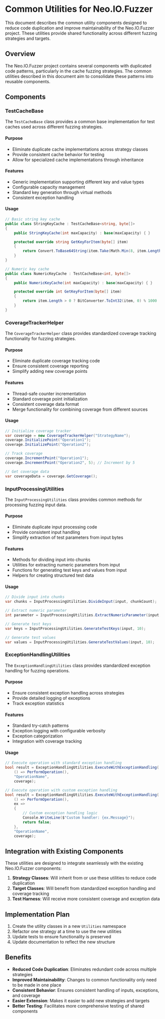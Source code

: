 # Common Utilities for Neo.IO.Fuzzer

This document describes the common utility components designed to reduce code duplication and improve maintainability of the Neo.IO.Fuzzer project. These utilities provide shared functionality across different fuzzing strategies and targets.

## Overview

The Neo.IO.Fuzzer project contains several components with duplicated code patterns, particularly in the cache fuzzing strategies. The common utilities described in this document aim to consolidate these patterns into reusable components.

## Components

### TestCacheBase

The `TestCacheBase` class provides a common base implementation for test caches used across different fuzzing strategies.

#### Purpose

- Eliminate duplicate cache implementations across strategy classes
- Provide consistent cache behavior for testing
- Allow for specialized cache implementations through inheritance

#### Features

- Generic implementation supporting different key and value types
- Configurable capacity management
- Standard key generation through virtual methods
- Consistent exception handling

#### Usage

```csharp
// Basic string key cache
public class StringKeyCache : TestCacheBase<string, byte[]>
{
    public StringKeyCache(int maxCapacity) : base(maxCapacity) { }

    protected override string GetKeyForItem(byte[] item)
    {
        return Convert.ToBase64String(item.Take(Math.Min(8, item.Length)).ToArray());
    }
}

// Numeric key cache
public class NumericKeyCache : TestCacheBase<int, byte[]>
{
    public NumericKeyCache(int maxCapacity) : base(maxCapacity) { }

    protected override int GetKeyForItem(byte[] item)
    {
        return item.Length > 0 ? BitConverter.ToInt32(item, 0) % 1000 : 0;
    }
}
```

### CoverageTrackerHelper

The `CoverageTrackerHelper` class provides standardized coverage tracking functionality for fuzzing strategies.

#### Purpose

- Eliminate duplicate coverage tracking code
- Ensure consistent coverage reporting
- Simplify adding new coverage points

#### Features

- Thread-safe counter incrementation
- Standard coverage point initialization
- Consistent coverage data format
- Merge functionality for combining coverage from different sources

#### Usage

```csharp
// Initialize coverage tracker
var coverage = new CoverageTrackerHelper("StrategyName");
coverage.InitializePoint("Operation1");
coverage.InitializePoint("Operation2");

// Track coverage
coverage.IncrementPoint("Operation1");
coverage.IncrementPoint("Operation2", 5); // Increment by 5

// Get coverage data
var coverageData = coverage.GetCoverage();
```

### InputProcessingUtilities

The `InputProcessingUtilities` class provides common methods for processing fuzzing input data.

#### Purpose

- Eliminate duplicate input processing code
- Provide consistent input handling
- Simplify extraction of test parameters from input bytes

#### Features

- Methods for dividing input into chunks
- Utilities for extracting numeric parameters from input
- Functions for generating test keys and values from input
- Helpers for creating structured test data

#### Usage

```csharp
// Divide input into chunks
var chunks = InputProcessingUtilities.DivideInput(input, chunkCount);

// Extract numeric parameter
int parameter = InputProcessingUtilities.ExtractNumericParameter(input, 0, 1, 100);

// Generate test keys
var keys = InputProcessingUtilities.GenerateTestKeys(input, 10);

// Generate test values
var values = InputProcessingUtilities.GenerateTestValues(input, 10);
```

### ExceptionHandlingUtilities

The `ExceptionHandlingUtilities` class provides standardized exception handling for fuzzing operations.

#### Purpose

- Ensure consistent exception handling across strategies
- Provide detailed logging of exceptions
- Track exception statistics

#### Features

- Standard try-catch patterns
- Exception logging with configurable verbosity
- Exception categorization
- Integration with coverage tracking

#### Usage

```csharp
// Execute operation with standard exception handling
bool result = ExceptionHandlingUtilities.ExecuteWithExceptionHandling(
    () => PerformOperation(),
    "OperationName",
    coverage);

// Execute operation with custom exception handling
bool result = ExceptionHandlingUtilities.ExecuteWithExceptionHandling(
    () => PerformOperation(),
    ex => 
    {
        // Custom exception handling logic
        Console.WriteLine($"Custom handler: {ex.Message}");
        return false;
    },
    "OperationName",
    coverage);
```

## Integration with Existing Components

These utilities are designed to integrate seamlessly with the existing Neo.IO.Fuzzer components:

1. **Strategy Classes**: Will inherit from or use these utilities to reduce code duplication
2. **Target Classes**: Will benefit from standardized exception handling and coverage tracking
3. **Test Harness**: Will receive more consistent coverage and exception data

## Implementation Plan

1. Create the utility classes in a new `Utilities` namespace
2. Refactor one strategy at a time to use the new utilities
3. Update tests to ensure functionality is preserved
4. Update documentation to reflect the new structure

## Benefits

- **Reduced Code Duplication**: Eliminates redundant code across multiple strategies
- **Improved Maintainability**: Changes to common functionality only need to be made in one place
- **Consistent Behavior**: Ensures consistent handling of inputs, exceptions, and coverage
- **Easier Extension**: Makes it easier to add new strategies and targets
- **Better Testing**: Facilitates more comprehensive testing of shared components
